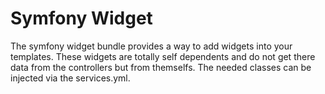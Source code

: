 # Symfony Widget

The symfony widget bundle provides a way to add widgets into your templates.
These widgets are totally self dependents and do not get there data from the controllers but from themselfs. 
The needed classes can be injected via the services.yml.

